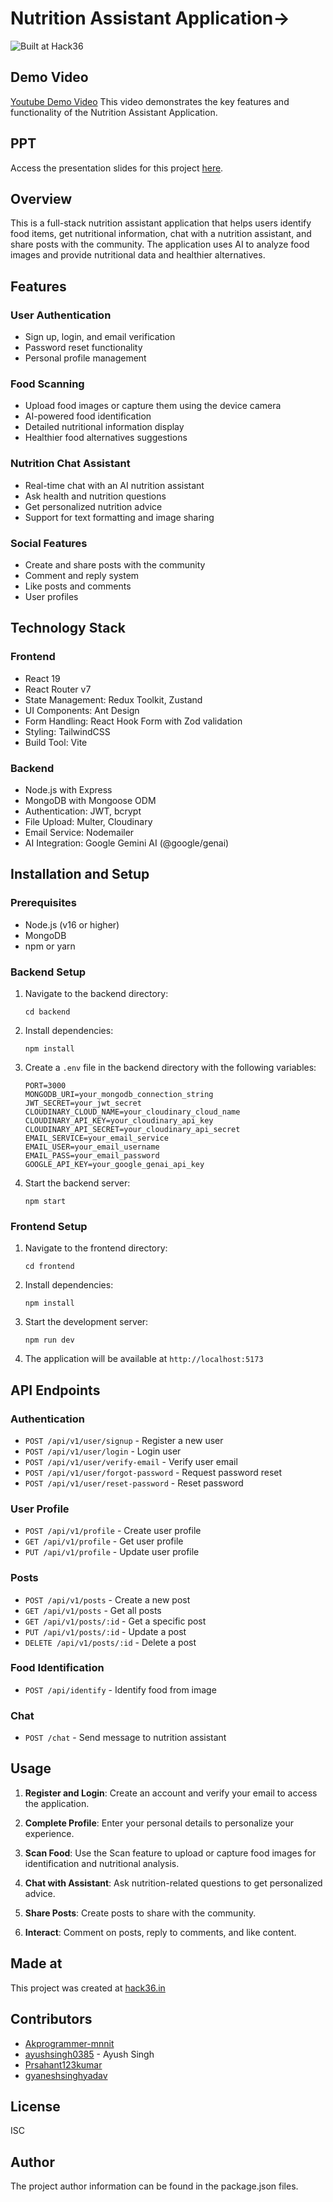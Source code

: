 # Nutrition Assistant Application->
![Built at Hack36](https://postimage.me/images/2025/04/19/built-at-hack36.png)
## Demo Video 
[Youtube Demo Video](https://youtu.be/Wx9JdofD9Ec) This video demonstrates the key features and functionality of the Nutrition Assistant Application.

## PPT
Access the presentation slides for this project [here](https://docs.google.com/presentation/d/1FGuRA-wZuFcZ5n6YJe-JwzqzvQpaHScsJMOFG_wIq3w/edit?usp=sharing).

## Overview
This is a full-stack nutrition assistant application that helps users identify food items, get nutritional information, chat with a nutrition assistant, and share posts with the community. The application uses AI to analyze food images and provide nutritional data and healthier alternatives.

## Features

### User Authentication
- Sign up, login, and email verification
- Password reset functionality
- Personal profile management

### Food Scanning
- Upload food images or capture them using the device camera
- AI-powered food identification
- Detailed nutritional information display
- Healthier food alternatives suggestions

### Nutrition Chat Assistant
- Real-time chat with an AI nutrition assistant
- Ask health and nutrition questions
- Get personalized nutrition advice
- Support for text formatting and image sharing

### Social Features
- Create and share posts with the community
- Comment and reply system
- Like posts and comments
- User profiles

## Technology Stack

### Frontend
- React 19
- React Router v7
- State Management: Redux Toolkit, Zustand
- UI Components: Ant Design
- Form Handling: React Hook Form with Zod validation
- Styling: TailwindCSS
- Build Tool: Vite

### Backend
- Node.js with Express
- MongoDB with Mongoose ODM
- Authentication: JWT, bcrypt
- File Upload: Multer, Cloudinary
- Email Service: Nodemailer
- AI Integration: Google Gemini AI (@google/genai)

## Installation and Setup

### Prerequisites
- Node.js (v16 or higher)
- MongoDB
- npm or yarn

### Backend Setup
1. Navigate to the backend directory:
   ```
   cd backend
   ```

2. Install dependencies:
   ```
   npm install
   ```

3. Create a `.env` file in the backend directory with the following variables:
   ```
   PORT=3000
   MONGODB_URI=your_mongodb_connection_string
   JWT_SECRET=your_jwt_secret
   CLOUDINARY_CLOUD_NAME=your_cloudinary_cloud_name
   CLOUDINARY_API_KEY=your_cloudinary_api_key
   CLOUDINARY_API_SECRET=your_cloudinary_api_secret
   EMAIL_SERVICE=your_email_service
   EMAIL_USER=your_email_username
   EMAIL_PASS=your_email_password
   GOOGLE_API_KEY=your_google_genai_api_key
   ```

4. Start the backend server:
   ```
   npm start
   ```

### Frontend Setup
1. Navigate to the frontend directory:
   ```
   cd frontend
   ```

2. Install dependencies:
   ```
   npm install
   ```

3. Start the development server:
   ```
   npm run dev
   ```

4. The application will be available at `http://localhost:5173`

## API Endpoints

### Authentication
- `POST /api/v1/user/signup` - Register a new user
- `POST /api/v1/user/login` - Login user
- `POST /api/v1/user/verify-email` - Verify user email
- `POST /api/v1/user/forgot-password` - Request password reset
- `POST /api/v1/user/reset-password` - Reset password

### User Profile
- `POST /api/v1/profile` - Create user profile
- `GET /api/v1/profile` - Get user profile
- `PUT /api/v1/profile` - Update user profile

### Posts
- `POST /api/v1/posts` - Create a new post
- `GET /api/v1/posts` - Get all posts
- `GET /api/v1/posts/:id` - Get a specific post
- `PUT /api/v1/posts/:id` - Update a post
- `DELETE /api/v1/posts/:id` - Delete a post

### Food Identification
- `POST /api/identify` - Identify food from image

### Chat
- `POST /chat` - Send message to nutrition assistant

## Usage

1. **Register and Login**: Create an account and verify your email to access the application.

2. **Complete Profile**: Enter your personal details to personalize your experience.

3. **Scan Food**: Use the Scan feature to upload or capture food images for identification and nutritional analysis.

4. **Chat with Assistant**: Ask nutrition-related questions to get personalized advice.

5. **Share Posts**: Create posts to share with the community.

6. **Interact**: Comment on posts, reply to comments, and like content.

## Made at
This project was created at [hack36.in](https://hack36.in)

## Contributors
- [Akprogrammer-mnnit](https://github.com/Akprogrammer-mnnit)
- [ayushsingh0385](https://github.com/ayushsingh0385) - Ayush Singh
- [Prsahant123kumar](https://github.com/Prsahant123kumar)
- [gyaneshsinghyadav](https://github.com/gyaneshsinghyadav)

## License
ISC

## Author
The project author information can be found in the package.json files.